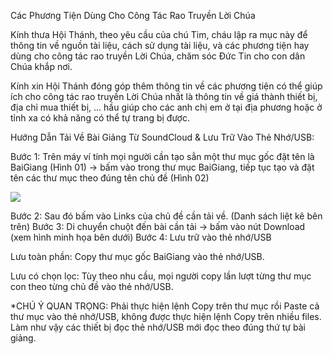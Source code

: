 Các Phương Tiện Dùng Cho Công Tác Rao Truyền Lời Chúa

Kính thưa Hội Thánh, theo yêu cầu của chú Tim, cháu lập ra mục này để thông tin 
về nguồn tài liệu, cách sử dụng tài liệu, và các phương tiện hay dùng cho công 
tác rao truyền Lời Chúa, chăm sóc Đức Tin cho con dân Chúa khắp nơi.

Kính xin Hội Thánh đóng góp thêm thông tin về các phương tiện có thể giúp ích 
cho công tác rao truyền Lời Chúa nhất là thông tin về giá thành thiết bị, địa 
chỉ mua thiết bị, … hầu giúp cho các anh chị em ở tại địa phương hoặc ở tỉnh xa 
có khả năng có thể tự trang bị được.

Hướng Dẫn Tải Về Bài Giảng Từ SoundCloud & Lưu Trữ Vào Thẻ Nhớ/USB:

Bước 1: Trên máy ví tính mọi người cần tạo sẳn một thư mục gốc đặt tên là 
BaiGiang (Hình 01) -> bấm vào trong thư mục BaiGiang, tiếp tục tạo và đặt tên 
các thư mục theo đúng tên chủ đề (Hình 02)

![](https://lh6.googleusercontent.com/x--kKdF7THQZARr2VfWQ-oNG5OS-Hqp_pZ2jgpSAgqsGdpbmnc88ghA1sNvfpybtnR7dsECQvSUJyhhKw9S9tdVjgr2EacxqlkGtVpowZPvR9MX_a9wY5jzpr3dX2eBCaQ)

Bước 2: Sau đó bấm vào Links của chủ đề cần tải về. (Danh sách liệt kê bên trên)
Bước 3: Di chuyển chuột đến bài cần tải -> bấm vào nút Download (xem hình minh họa bên dưới)
Bước 4: Lưu trữ vào thẻ nhớ/USB

Lưu toàn phần: Copy thư mục gốc BaiGiang vào thẻ nhớ/USB.

Lưu có chọn lọc: Tùy theo nhu cầu, mọi người copy lần lượt từng thư mục con theo từng chủ đề vào thẻ nhớ/USB.

*CHÚ Ý QUAN TRỌNG: Phải thực hiện lệnh Copy trên thư mục rồi Paste cả thư mục vào thẻ nhớ/USB, không được thực hiện lệnh Copy trên nhiều files. Làm như vậy các thiết bị đọc thẻ nhớ/USB mới đọc theo đúng thứ tự bài giảng.
